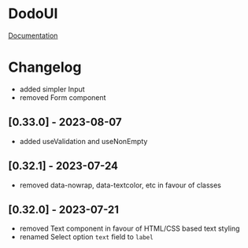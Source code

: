 # DodoUI

[Documentation](https://madxnl.github.io/dodo-ui/)

# Changelog

- added simpler Input
- removed Form component
## [0.33.0] - 2023-08-07
- added useValidation and useNonEmpty
## [0.32.1] - 2023-07-24
- removed data-nowrap, data-textcolor, etc in favour of classes
## [0.32.0] - 2023-07-21
- removed Text component in favour of HTML/CSS based text styling
- renamed Select option `text` field to `label`
